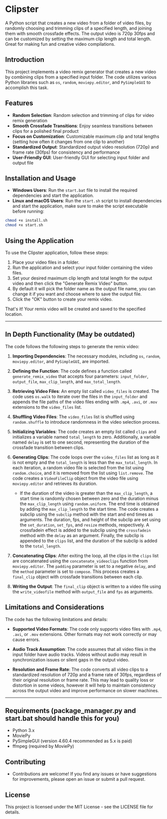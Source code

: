 # Clipster

 A Python script that creates a new video from a folder of video files, by randomly choosing and trimming clips of a specified length, and joining them with smooth crossfade effects. The output video is 720p 30fps and can be customized by setting the maximum clip length and total length. Great for making fun and creative video compilations.

## Introduction

This project implements a video remix generator that creates a new video by combining clips from a specified input folder. The code utilizes various Python libraries such as `os`, `random`, `moviepy.editor`, and `PySimpleGUI` to accomplish this task.

## Features

- **Random Selection**: Random selection and trimming of clips for video remix generation
- **Smooth Crossfade Transitions**: Enjoy seamless transitions between clips for a polished final product
- **Focus on Customization**: Customizable maximum clip and total lengths (setting how often it changes from one clip to another)
- **Standardized Output**: Standardized output video resolution (720p) and frame rate (30fps) for consistency and performance
- **User-Friendly GUI**: User-friendly GUI for selecting input folder and output file

## Installation and Usage
- **Windows Users**: Run the `start.bat` file to install the required dependencies and start the application.
- **Linux and macOS Users**: Run the `start.sh` script to install dependencies and start the application, make sure to make the script executable before running:
```bash
chmod +x install.sh
chmod +x start.sh
```

## Using the Application

To use the Clipster application, follow these steps:

1. Place your video files in a folder.
2. Run the application and select your input folder containing the video files.
3. Set your desired maximum clip length and total length for the output video and then click the "Generate Remix Video" button.
4. By default it will pick the folder name as the output file name, you can change it if you want and choose where to save the output file.
5. Click the "OK" button to create your remix video.

That's it! Your remix video will be created and saved to the specified location.

---

## In Depth Functionality (May be outdated)

The code follows the following steps to generate the remix video:

1. **Importing Dependencies**: The necessary modules, including `os`, `random`, `moviepy.editor`, and `PySimpleGUI`, are imported.

2. **Defining the Function**: The code defines a function called `generate_remix_video` that accepts four parameters: `input_folder`, `output_file`, `max_clip_length`, and `max_total_length`.

3. **Retrieving Video Files**: An empty list called `video_files` is created. The code uses `os.walk` to iterate over the files in the `input_folder` and appends the file paths of the video files ending with `.mp4`, `.avi`, or `.mov` extensions to the `video_files` list.

4. **Shuffling Video Files**: The `video_files` list is shuffled using `random.shuffle` to introduce randomness in the video selection process.

5. **Initializing Variables**: The code creates an empty list called `clips` and initializes a variable named `total_length` to zero. Additionally, a variable named `delay` is set to one second, representing the duration of the crossfade transition between clips.

6. **Generating Clips**: The code loops over the `video_files` list as long as it is not empty and the `total_length` is less than the `max_total_length`. In each iteration, a random video file is selected from the list using `random.choice`, and it is removed from the list using `list.remove`. The code creates a `VideoFileClip` object from the video file using `moviepy.editor` and retrieves its duration.

   - If the duration of the video is greater than the `max_clip_length`, a start time is randomly chosen between zero and the duration minus the `max_clip_length` using `random.uniform`. The end time is obtained by adding the `max_clip_length` to the start time. The code creates a subclip using the `subclip` method with the start and end times as arguments. The duration, fps, and height of the subclip are set using the `set_duration`, `set_fps`, and `resize` methods, respectively. A crossfadein effect is added to the subclip using the `crossfadein` method with the `delay` as an argument. Finally, the subclip is appended to the `clips` list, and the duration of the subclip is added to the `total_length`.

7. **Concatenating Clips**: After exiting the loop, all the clips in the `clips` list are concatenated using the `concatenate_videoclips` function from `moviepy.editor`. The `padding` parameter is set to a negative `delay`, and the `method` parameter is set to `compose`. This process creates a `final_clip` object with crossfade transitions between each clip.

8. **Writing the Output**: The `final_clip` object is written to a video file using the `write_videofile` method with `output_file` and `fps` as arguments.

## Limitations and Considerations

The code has the following limitations and details:

- **Supported Video Formats**: The code only supports video files with `.mp4`, `.avi`, or `.mov` extensions. Other formats may not work correctly or may cause errors.

- **Audio Track Assumption**: The code assumes that all video files in the input folder have audio tracks. Videos without audio may result in synchronization issues or silent gaps in the output video.

- **Resolution and Frame Rate**: The code converts all video clips to a standardized resolution of 720p and a frame rate of 30fps, regardless of their original resolution or frame rate. This may lead to quality loss or distortion in some videos, however it will help to maintain consistency across the output video and improve performance on slower machines.

---

## Requirements (package_manager.py and start.bat should handle this for you)

- Python 3.x
- MoviePy
- PySimpleGUI (version 4.60.4 recommended as 5.x is paid)
- ffmpeg (required by MoviePy)

## Contributing
- Contributions are welcome! If you find any issues or have suggestions for improvements, please open an issue or submit a pull request.

## License
This project is licensed under the MIT License - see the LICENSE file for details.